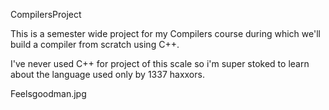 CompilersProject


This is a semester wide project for my Compilers course during which we'll build a compiler from scratch using C++. 

I've never used C++ for project of this scale so i'm super stoked to learn about the language used only by 1337 haxxors.

Feelsgoodman.jpg
